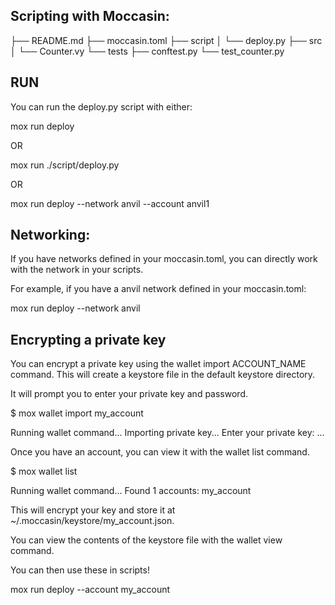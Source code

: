 ## Scripting with Moccasin:

├── README.md
├── moccasin.toml
├── script
│   └── deploy.py
├── src
│   └── Counter.vy
└── tests
    ├── conftest.py
    └── test_counter.py
    
## RUN
You can run the deploy.py script with either:


mox run deploy 


OR


mox run ./script/deploy.py


OR


mox run deploy --network anvil --account anvil1

## Networking:


If you have networks defined in your moccasin.toml, 
you can directly work with the network in your scripts. 


For example, if you have a anvil network defined in your moccasin.toml:


mox run deploy --network anvil

## Encrypting a private key
You can encrypt a private key using the wallet import ACCOUNT_NAME command. This will create a keystore file in the default keystore directory.

It will prompt you to enter your private key and password.

$ mox wallet import my_account

Running wallet command...
Importing private key...
Enter your private key:  ...

Once you have an account, you can view it with the wallet list command.

$ mox wallet list

Running wallet command...
Found 1 accounts:
my_account

This will encrypt your key and store it at ~/.moccasin/keystore/my_account.json. 

You can view the contents of the keystore file with the wallet view command.

You can then use these in scripts!

mox run deploy --account my_account


